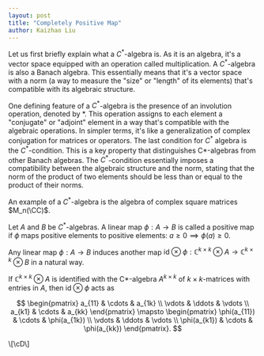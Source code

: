 ```yaml
---
layout: post
title: "Completely Positive Map"
author: Kaizhao Liu
---
```


Let us first briefly explain what a $C^*$-algebra is. As it is an algebra, it's a vector space equipped with an operation called multiplication. A $C^*$-algebra is also a Banach algebra. This essentially means that it's a vector space with a norm (a way to measure the "size" or "length" of its elements) that's compatible with its algebraic structure.

One defining feature of a $C^*$-algebra is the presence of an involution operation, denoted by $*$. This operation assigns to each element a "conjugate" or "adjoint" element in a way that's compatible with the algebraic operations. In simpler terms, it's like a generalization of complex conjugation for matrices or operators. The last condition for $C^*$ algebra is the $C^*$-condition. This is a key property that distinguishes C*-algebras from other Banach algebras. The $C^*$-condition essentially imposes a compatibility between the algebraic structure and the norm, stating that the norm of the product of two elements should be less than or equal to the product of their norms.

An example of a $C^*$-algebra is the algebra of complex square matrices $M_n(\CC)$. 

Let $A$ and $B$ be $C^*$-algebras. A linear map $\phi :A\to B$ is called a positive map if $\phi$ maps positive elements to positive elements: $a \geq 0 \implies \phi(a) \geq 0$.

Any linear map $\phi :A\to B$ induces another map $\text{id} \otimes \phi :\mathbb{C}^{k \times k} \otimes A \to \mathbb{C}^{k \times k} \otimes B$ in a natural way.

If $\mathbb{C}^{k\times k} \otimes A$ is identified with the C*-algebra $A^{k\times k}$ of $k\times k$-matrices with entries in $A$, then $\text{id} \otimes \phi$ acts as

$$
\begin{pmatrix}
a_{11} & \cdots & a_{1k} \\
\vdots & \ddots & \vdots \\
a_{k1} & \cdots & a_{kk}
\end{pmatrix}
\mapsto
\begin{pmatrix}
\phi(a_{11}) & \cdots & \phi(a_{1k}) \\
\vdots & \ddots & \vdots \\
\phi(a_{k1}) & \cdots & \phi(a_{kk})
\end{pmatrix}.
$$

\\[\cD\\]


